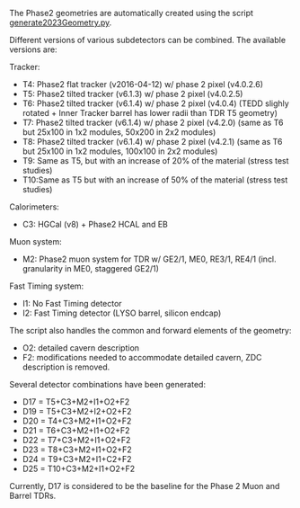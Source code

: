 The Phase2 geometries are automatically created using the script [generate2023Geometry.py](./scripts/generate2023Geometry.py).

Different versions of various subdetectors can be combined. The available versions are:

Tracker:
* T4: Phase2 flat tracker (v2016-04-12) w/ phase 2 pixel (v4.0.2.6)
* T5: Phase2 tilted tracker (v6.1.3) w/ phase 2 pixel (v4.0.2.5) 
* T6: Phase2 tilted tracker (v6.1.4) w/ phase 2 pixel (v4.0.4) (TEDD slighly rotated + Inner Tracker barrel has lower radii than TDR T5 geometry)
* T7: Phase2 tilted tracker (v6.1.4) w/ phase 2 pixel (v4.2.0) (same as T6 but 25x100 in 1x2 modules, 50x200 in 2x2 modules)
* T8: Phase2 tilted tracker (v6.1.4) w/ phase 2 pixel (v4.2.1) (same as T6 but 25x100 in 1x2 modules, 100x100 in 2x2 modules)
* T9: Same as T5, but with an increase of 20% of the material (stress test studies)
* T10:Same as T5 but with an increase of 50% of the material (stress test studies) 

Calorimeters:
* C3: HGCal (v8) + Phase2 HCAL and EB

Muon system:
* M2: Phase2 muon system for TDR w/ GE2/1, ME0, RE3/1, RE4/1 (incl. granularity in ME0, staggered GE2/1)

Fast Timing system:
* I1: No Fast Timing detector
* I2: Fast Timing detector (LYSO barrel, silicon endcap)

The script also handles the common and forward elements of the geometry:
* O2: detailed cavern description
* F2: modifications needed to accommodate detailed cavern, ZDC description is removed.

Several detector combinations have been generated:
* D17 = T5+C3+M2+I1+O2+F2 
* D19 = T5+C3+M2+I2+O2+F2 
* D20 = T4+C3+M2+I1+O2+F2 
* D21 = T6+C3+M2+I1+O2+F2 
* D22 = T7+C3+M2+I1+O2+F2 
* D23 = T8+C3+M2+I1+O2+F2 
* D24 = T9+C3+M2+I1+C2+F2
* D25 = T10+C3+M2+I1+O2+F2

Currently, D17 is considered to be the baseline for the Phase 2 Muon and Barrel TDRs.


